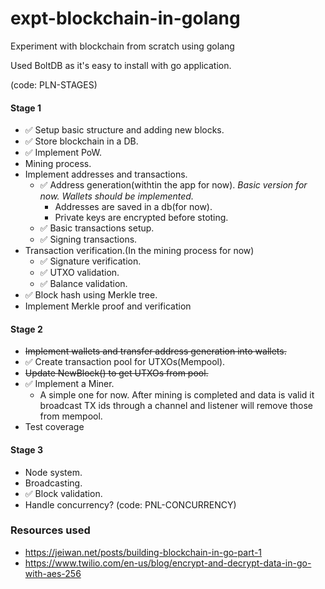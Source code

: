 # expt-blockchain-in-golang
 Experiment with blockchain from scratch using golang

 Used BoltDB as it's easy to install with go application.

(code: PLN-STAGES)
#### Stage 1
- :white_check_mark: Setup basic structure and adding new blocks.
- :white_check_mark: Store blockchain in a DB.
- :white_check_mark: Implement PoW.
- Mining process.
- Implement addresses and transactions.
    - :white_check_mark: Address generation(withtin the app for now).
        *Basic version for now. Wallets should be implemented.*
        - Addresses are saved in a db(for now).
        - Private keys are encrypted before stoting.
    - :white_check_mark: Basic transactions setup.
    - :white_check_mark: Signing transactions.
- Transaction verification.(In the mining process for now)
    - :white_check_mark: Signature verification.
    - :white_check_mark: UTXO validation.
    - :white_check_mark: Balance validation.
- :white_check_mark: Block hash using Merkle tree.
- Implement Merkle proof and verification

#### Stage 2
- ~~Implement wallets and transfer address generation into wallets.~~
- :white_check_mark: Create transaction pool for UTXOs(Mempool).
- ~~Update NewBlock() to get UTXOs from pool.~~
- :white_check_mark: Implement a Miner.
    - A simple one for now. After mining is completed and data is valid it broadcast TX ids through a channel and listener will remove those from mempool.
- Test coverage

#### Stage 3
- Node system.
- Broadcasting.
- :white_check_mark: Block validation.
- Handle concurrency? (code: PNL-CONCURRENCY)

### Resources used
- https://jeiwan.net/posts/building-blockchain-in-go-part-1
- https://www.twilio.com/en-us/blog/encrypt-and-decrypt-data-in-go-with-aes-256